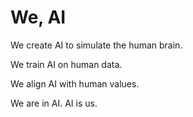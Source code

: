 # We, AI
<p>We create AI to simulate the human brain.</p>
<p>We train AI on human data.</p>
<p>We align AI with human values.</p>
<p>We are in AI. AI is us.</p>
